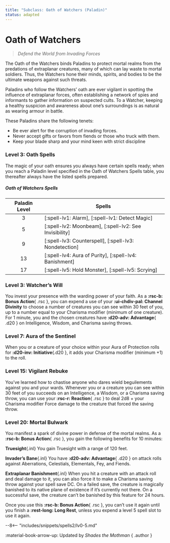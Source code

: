 ```yaml
---
title: "Subclass: Oath of Watchers (Paladin)"
status: adapted
---
```


<p style="display:none">
Defend the World from Invading Forces
</p>

# Oath of Watchers 

> *Defend the World from Invading Forces*

The Oath of the Watchers binds Paladins to protect mortal realms from the predations of extraplanar creatures, many of which can lay waste to mortal soldiers. Thus, the Watchers hone their minds, spirits, and bodies to be the ultimate weapons against such threats.

Paladins who follow the Watchers’ oath are ever vigilant in spotting the influence of extraplanar forces, often establishing a network of spies and informants to gather information on suspected cults. To a Watcher, keeping a healthy suspicion and awareness about one’s surroundings is as natural as wearing armour in battle.

These Paladins share the following tenets:

- Be ever alert for the corruption of invading forces.
- Never accept gifts or favors from fiends or those who truck with them.
- Keep your blade sharp and your mind keen with strict discipline

### Level 3: Oath Spells

The magic of your oath ensures you always have certain spells ready; when you reach a Paladin level specified in the Oath of Watchers Spells table, you thereafter always have the listed spells prepared.

##### Oath of Watchers Spells

| Paladin Level | Spells |
|:-:|---|
| 3 | [:spell-lv1: Alarm], [:spell-lv1: Detect Magic] |
| 5 | [:spell-lv2: Moonbeam], [:spell-lv2: See Invisibility] |
| 9 | [:spell-lv3: Counterspell], [:spell-lv3: Nondetection] |
| 13 | [:spell-lv4: Aura of Purity], [:spell-lv4: Banishment] |
| 17 | [:spell-lv5: Hold Monster], [:spell-lv5: Scrying] |

### Level 3: Watcher’s Will

You invest your presence with the warding power of your faith. As a **:rsc-b: Bonus Action**{ .rsc }, you can expend a use of your **:ui-chdiv-pal: Channel Divinity** to choose a number of creatures you can see within 30 feet of you, up to a number equal to your Charisma modifier (minimum of one creature). For 1 minute, you and the chosen creatures have **:d20-adv: Advantage**{ .d20 } on Intelligence, Wisdom, and Charisma saving throws.

### Level 7: Aura of the Sentinel

When you or a creature of your choice within your Aura of Protection rolls for **:d20-inv: Initiative**{.d20 }, it adds your Charisma modifier (minimum +1) to the roll.

### Level 15: Vigilant Rebuke

You’ve learned how to chastise anyone who dares wield beguilements against you and your wards. Whenever you or a creature you can see within 30 feet of you succeeds on an Intelligence, a Wisdom, or a Charisma saving throw, you can use your **:rsc-r: Reaction**{ .rsc } to deal 2d8 + your Charisma modifier Force damage to the creature that forced the saving throw.

### Level 20: Mortal Bulwark

You manifest a spark of divine power in defense of the mortal realms. As a **:rsc-b: Bonus Action**{ .rsc }, you gain the following benefits for 10 minutes:

**Truesight**{.inl} You gain Truesight with a range of 120 feet.

**Invader’s Bane**{.inl} You have **:d20-adv: Advantage**{ .d20 } on attack rolls against Aberrations, Celestials, Elementals, Fey, and Fiends.

**Extraplanar Banishment**{.inl}  When you hit a creature with an attack roll and deal damage to it, you can also force it to make a Charisma saving throw against your spell save DC. On a failed save, the creature is magically banished to its native plane of existence if it’s currently not there. On a successful save, the creature can’t be banished by this feature for 24 hours.

Once you use this **:rsc-b: Bonus Action**{ .rsc }, you can’t use it again until you finish a **:rest-long: Long Rest**, unless you expend a level 5 spell slot to use it again.

--8<-- "includes/snippets/spells2/lv0-5.md"

:material-book-arrow-up: Updated by *Shades the Mothman*
{ .author }
